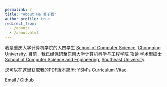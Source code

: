 ```yaml
---
permalink: /
title: "About Me 关于我"
author_profile: true
redirect_from: 
  - /about/
  - /about.html
---
```


我是重庆大学计算机学院的大四学生 [School of Computer Science](http://www.cs.cqu.edu.cn/), [Chongqing University](https://www.cqu.edu.cn/). 
目前，我已经保研至东南大学计算机科学与工程学院 攻读 学术型硕士 [School of Computer Science and Engineering](https://cse.seu.edu.cn/), [Southeast University](https://www.seu.edu.cn/).

您可以在这里获取我的PDF版本简历: [YSM's Curriculum Vitae](../assets/Curriculum_Vitae.pdf).

[Email](18971153170@163.com) / [Github](https://github.com/yangsongming) 
